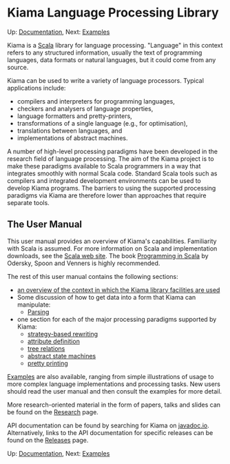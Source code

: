 # Kiama Language Processing Library

Up: [Documentation](Documentation.md), Next: [Examples](Examples.md)

Kiama is a [Scala](http://www.scala-lang.org) library for language
processing. "Language" in this context refers to any structured
information, usually the text of programming languages, data formats
or natural languages, but it could come from any source.

Kiama can be used to write a variety of language processors. Typical
applications include:

  * compilers and interpreters for programming languages,
  * checkers and analysers of language properties,
  * language formatters and pretty-printers,
  * transformations of a single language (e.g., for optimisation),
  * translations between languages, and
  * implementations of abstract machines.

A number of high-level processing paradigms have been developed in the
research field of language processing. The aim of the Kiama project is
to make these paradigms available to Scala programmers in a way that
integrates smoothly with normal Scala code. Standard Scala tools such
as compilers and integrated development environments can be used to
develop Kiama programs. The barriers to using the supported processing
paradigms via Kiama are therefore lower than approaches that require
separate tools.

## The User Manual

This user manual provides an overview of Kiama's capabilities.
Familiarity with Scala is assumed. For more information on Scala and
implementation downloads, see the
[Scala web site](http://www.scala-lang.org).
The book
[Programming in Scala](http://www.artima.com/shop/programming_in_scala)
by Odersky, Spoon and Venners is highly recommended.

The rest of this user manual contains the following sections:

  * [an overview of the context in which the Kiama library facilities are used](Context.md)
  * Some discussion of how to get data into a form that Kiama can manipulate:
    * [Parsing](Parsing.md)
  * one section for each of the major processing paradigms supported by Kiama:
    * [strategy-based rewriting](Rewriting.md)
    * [attribute definition](Attribution.md)
    * [tree relations](Relations.md)
    * [abstract state machines](Machines.md)
    * [pretty printing](PrettyPrinting.md)

[Examples](Examples.md) are also available, ranging from simple illustrations of
usage to more complex language implementations and processing tasks.
New users should read the user manual and then consult the examples
for more detail.

More research-oriented material in the form of papers, talks and slides can be
found on the [Research](Research.md) page.

API documentation can be found by searching for Kiama on [javadoc.io](https://www.javadoc.io).
Alternatively, links to the API documentation for specific releases can be found on the [Releases](Releases.md) page.

Up: [Documentation](Documentation.md), Next: [Examples](Examples.md)
